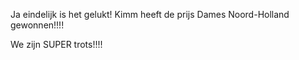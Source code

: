 

Ja eindelijk is het gelukt! Kimm heeft de prijs Dames Noord-Holland gewonnen!!!!

We zijn SUPER trots!!!!